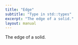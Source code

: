 ```yaml
---
title: "Edge"
subtitle: "Type in std::types"
excerpt: "The edge of a solid."
layout: manual
---
```


The edge of a solid.





